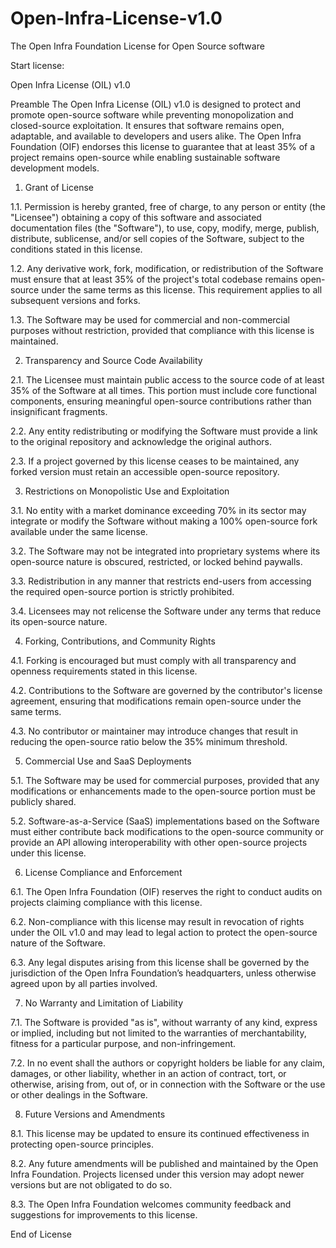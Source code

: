 # Open-Infra-License-v1.0
The Open Infra Foundation License for Open Source software

Start license:



Open Infra License (OIL) v1.0

Preamble
The Open Infra License (OIL) v1.0 is designed to protect and promote open-source software while preventing monopolization and closed-source exploitation. It ensures that software remains open, adaptable, and available to developers and users alike. The Open Infra Foundation (OIF) endorses this license to guarantee that at least 35% of a project remains open-source while enabling sustainable software development models.

1. Grant of License

1.1. Permission is hereby granted, free of charge, to any person or entity (the "Licensee") obtaining a copy of this software and associated documentation files (the "Software"), to use, copy, modify, merge, publish, distribute, sublicense, and/or sell copies of the Software, subject to the conditions stated in this license.

1.2. Any derivative work, fork, modification, or redistribution of the Software must ensure that at least 35% of the project's total codebase remains open-source under the same terms as this license. This requirement applies to all subsequent versions and forks.

1.3. The Software may be used for commercial and non-commercial purposes without restriction, provided that compliance with this license is maintained.


2. Transparency and Source Code Availability


2.1. The Licensee must maintain public access to the source code of at least 35% of the Software at all times. This portion must include core functional components, ensuring meaningful open-source contributions rather than insignificant fragments.

2.2. Any entity redistributing or modifying the Software must provide a link to the original repository and acknowledge the original authors.

2.3. If a project governed by this license ceases to be maintained, any forked version must retain an accessible open-source repository.


3. Restrictions on Monopolistic Use and Exploitation


3.1. No entity with a market dominance exceeding 70% in its sector may integrate or modify the Software without making a 100% open-source fork available under the same license.

3.2. The Software may not be integrated into proprietary systems where its open-source nature is obscured, restricted, or locked behind paywalls.

3.3. Redistribution in any manner that restricts end-users from accessing the required open-source portion is strictly prohibited.

3.4. Licensees may not relicense the Software under any terms that reduce its open-source nature.


4. Forking, Contributions, and Community Rights


4.1. Forking is encouraged but must comply with all transparency and openness requirements stated in this license.

4.2. Contributions to the Software are governed by the contributor's license agreement, ensuring that modifications remain open-source under the same terms.

4.3. No contributor or maintainer may introduce changes that result in reducing the open-source ratio below the 35% minimum threshold.


5. Commercial Use and SaaS Deployments


5.1. The Software may be used for commercial purposes, provided that any modifications or enhancements made to the open-source portion must be publicly shared.

5.2. Software-as-a-Service (SaaS) implementations based on the Software must either contribute back modifications to the open-source community or provide an API allowing interoperability with other open-source projects under this license.


6. License Compliance and Enforcement


6.1. The Open Infra Foundation (OIF) reserves the right to conduct audits on projects claiming compliance with this license.

6.2. Non-compliance with this license may result in revocation of rights under the OIL v1.0 and may lead to legal action to protect the open-source nature of the Software.

6.3. Any legal disputes arising from this license shall be governed by the jurisdiction of the Open Infra Foundation’s headquarters, unless otherwise agreed upon by all parties involved.


7. No Warranty and Limitation of Liability


7.1. The Software is provided "as is", without warranty of any kind, express or implied, including but not limited to the warranties of merchantability, fitness for a particular purpose, and non-infringement.

7.2. In no event shall the authors or copyright holders be liable for any claim, damages, or other liability, whether in an action of contract, tort, or otherwise, arising from, out of, or in connection with the Software or the use or other dealings in the Software.


8. Future Versions and Amendments


8.1. This license may be updated to ensure its continued effectiveness in protecting open-source principles.

8.2. Any future amendments will be published and maintained by the Open Infra Foundation. Projects licensed under this version may adopt newer versions but are not obligated to do so.

8.3. The Open Infra Foundation welcomes community feedback and suggestions for improvements to this license.


End of License
